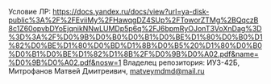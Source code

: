 Условие ЛР: https://docs.yandex.ru/docs/view?url=ya-disk-public%3A%2F%2FEviiMy%2FHawqgDZ4SUp%2FToworZTMg%2BQqczB8c1Z60opvbDYoEjqnikNNwLUMDp5p6q%2FJ6bpmRyOJonT3VoXnDag%3D%3D%3A%2F%D0%9B%D0%B0%D0%B1%D0%BE%D1%80%D0%B0%D1%82%D0%BE%D1%80%D0%BD%D1%8B%D0%B5%20%D1%80%D0%B0%D0%B1%D0%BE%D1%82%D1%8B%2F%D0%9B%D0%A02.pdf&name=%D0%9B%D0%A02.pdf&nosw=1
Владелец репозитория: ИУ3-42Б, Митрофанов Матвей Дмитреивич, matveymdmd@mail.ru
